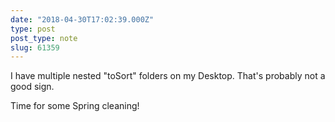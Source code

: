 ```yaml
---
date: "2018-04-30T17:02:39.000Z"
type: post 
post_type: note
slug: 61359
---
```

I have multiple nested &quot;toSort&quot; folders on my Desktop. That&#39;s probably not a good sign. 

Time for some Spring cleaning!

